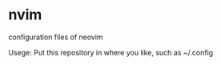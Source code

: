# nvim

configuration files of neovim

Usege: Put this repository in where you like, such as ~/.config
